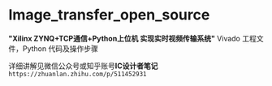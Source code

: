 # Image_transfer_open_source
**"Xilinx ZYNQ+TCP通信+Python上位机 实现实时视频传输系统"** Vivado 工程文件，Python 代码及操作步骤

详细讲解见微信公众号或知乎账号**IC设计者笔记**
`https://zhuanlan.zhihu.com/p/511452931`
